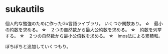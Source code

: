 # sukautils
個人的な勉強のために作ったGo言語ライブラリ。
いくつか関数あり。
  ☆　最小の約数を求める。
  ☆　２つの自然数から最大公約数を求める。
  ☆　約数を列挙する。
  ☆　２つの自然数から最小公倍数を求める。
  ☆　imos法による累積和。

ぼちぼちと追加していくつもり。
